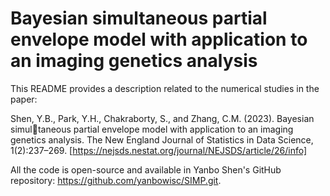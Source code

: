 # Bayesian simultaneous partial envelope model with application to an imaging genetics analysis

This README provides a description related to the numerical studies in the paper:

Shen, Y.B., Park, Y.H., Chakraborty, S., and Zhang, C.M. (2023). Bayesian simultaneous partial envelope model with application to an imaging genetics analysis. The
New England Journal of Statistics in Data Science, 1(2):237–269. [https://nejsds.nestat.org/journal/NEJSDS/article/26/info]

All the code is open-source and available in Yanbo Shen's GitHub repository: https://github.com/yanbowisc/SIMP.git.

